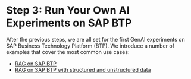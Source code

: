 # Step 3: Run Your Own AI Experiments on SAP BTP

After the previous steps, we are all set for the first GenAI experiments on SAP Business Technology Platform (BTP). We introduce a number of examples that cover the most common use cases:

- [RAG on SAP BTP](./example01/README.md)
- [RAG on SAP BTP with structured and unstructured data](./example04/README.md)